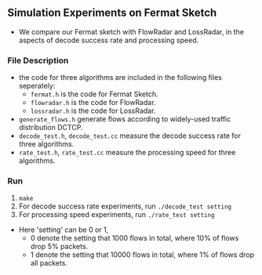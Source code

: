 ## Simulation Experiments on Fermat Sketch

* We compare our Fermat sketch with FlowRadar and LossRadar, in the aspects of decode success rate and processing speed.

### File Description

* the code for three algorithms are included in the following files seperately:
  * `fermat.h` is the code for Fermat Sketch.
  * `flowradar.h` is the code for FlowRadar.
  * `lossradar.h` is the code for LossRadar.
* `generate_flows.h` generate flows according to widely-used traffic distribution DCTCP.
* `decode_test.h`, `decode_test.cc` measure the decode success rate for three algorithms.
* `rate_test.h`, `rate_test.cc` measure the processing speed for three algorithms.

### Run

1. `make`
2. For decode success rate experiments, run `./decode_test setting`
3. For processing speed experiments, run `./rate_test setting`

* Here 'setting' can be 0 or 1,
  * 0 denote the setting that 1000 flows in total, where 10% of flows drop 5% packets.
  * 1 denote the setting that 10000 flows in total, where 1% of flows drop all packets.

 

